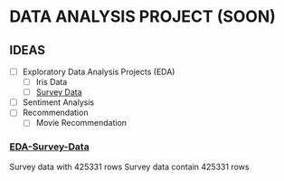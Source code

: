 # DATA ANALYSIS PROJECT (SOON)

## IDEAS

- [ ] Exploratory Data Analysis Projects (EDA)
	- [ ] Iris Data
	- [ ] [Survey Data](#EDA-Survey-Data)	
- [ ] Sentiment Analysis
- [ ] Recommendation
	- [ ] Movie Recommendation

### [EDA-Survey-Data](https://github.com/okkymabruri/data-analysis-projects/EDA-survey-age-interest)
Survey data with 425331 rows
Survey data contain 425331 rows
